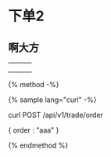 # 下单2

## 啊大方

|   |   |   |
| - | - | - |
|   |   |   |
|   |   |   |
|   |   |   |

>

{% method -%}

{% sample lang="curl" -%}

curl POST /api/v1/trade/order

{
  order : "aaa"
}

{% endmethod %}
